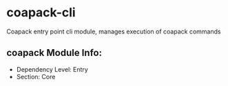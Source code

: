 # coapack-cli
Coapack entry point cli module, manages execution of coapack commands

## coapack Module Info:
- Dependency Level: Entry
- Section: Core
